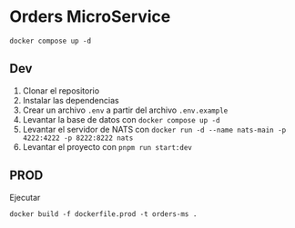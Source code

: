 # Orders MicroService

```
docker compose up -d
```

## Dev

1. Clonar el repositorio
2. Instalar las dependencias
3. Crear un archivo `.env` a partir del archivo `.env.example`
4. Levantar la base de datos con `docker compose up -d`
5. Levantar el servidor de NATS con `docker run -d --name nats-main -p 4222:4222 -p 8222:8222 nats`
6. Levantar el proyecto con `pnpm run start:dev`

## PROD

Ejecutar

```
docker build -f dockerfile.prod -t orders-ms .
```
